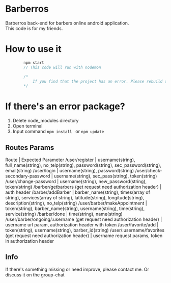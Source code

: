 # Barberros  
Barberros back-end for barbers online android application.  
This code is for my friends.

# How to use it
```javascript
        npm start
        // This code will run with nodemon

        /*
            If you find that the project has an error. Please rebuild or update or reinstall npm
        */
```
# If there's an error package?
1. Delete node_modules directory
2. Open terminal
3. Input command ``` npm install  ``` or ``` npm update ```

## Routes Params
Route | Expected Parameter
/user/register | username(string), full_name(string), no_telp(string), password(string), sec_password(string), email(string)
/user/login | username(string), password(string)
/user/check-secondary-password | username(string), sec_pass(string), token(string)
/user/change-password | username(string), new_password(string), token(string)
/barber/getbarbers (get request need authorization header) | auth header
/barber/addBarber | barber_name(string), times(array of string), services(array of string), latitude(string), longitude(string), description(string), no_telp(string)
/user/barber/makeAppointment | token(string), barber_name(string), username(string), time(string), service(string)
/barber/done | time(string), name(string)
/user/barber/ongoing/:username (get request need authorization header) | username url param, authorization header with token
/user/favorite/add | token(string), username(string), barber_id(string)
/user/:username/favorites (get request need authorization header) | username request params, token in authorization header

## Info
If there's something missing or need improve, please contact me. Or discuss it on the group-chat 